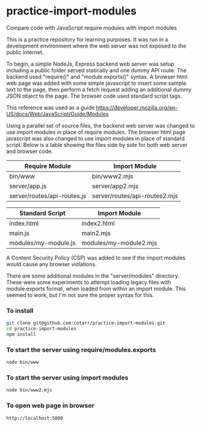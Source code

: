 # practice-import-modules
Compare code with JavaScript require modules with import modules

This is a practice repository for learning purposes. It was run in a development
environment where the web server was not exposed to the public internet.

To begin, a simple NodeJs, Express backend web server was setup including a public folder
served statically and one dummy API route. The backend used "require()" and "module.exports()" syntax.
A browser html web page was added with some simple javascript to insert some sample text to the page,
then perform a fetch request adding an additional dummy JSON object to the page. The browser code used
standard script tags.

This reference was used as a guide https://developer.mozilla.org/en-US/docs/Web/JavaScript/Guide/Modules

Using a parallel set of source files, the backend web server was changed to use import modules
in place of require modules.
The browser html page javascript was also changed to use import modules in place of standard script.
Below is a table showing the files side by side for both web server and browser code.


|       Require Module        |         Import Module         |
| --------------------------- | ----------------------------- |
| bin/www                     | bin/www2.mjs                  |
| server/app.js               | server/app2.mjs               |
| server/routes/api-routes.js | server/routes/api-routes2.mjs |


|   Standard Script    |     Import Module      |
| -------------------- | -----------------------|
| index.html           | index2.html            |
| main.js              | main2.mjs              |
| modules/my-module.js | modules/my-module2.mjs |

A Content Security Policy (CSP) was added to see if the import modules
would cause any browser violations.

There are some additional modules in the "server/modules" directory.
These were some experiments to attempt loading legacy files
with module.exports format, when loaded from within an import module.
This seemed to work, but I'm not sure the proper syntax for this.

### To install

```bash
git clone git@github.com:cotarr/practice-import-modules.git
cd practice-import-modules
npm install
```

### To start the server using require/modules.exports

```bash
node bin/www
```

### To start the server using import modules

```bash
node bin/www2.mjs
```

### To open web page in browser
```url
http://localhost:5000
```
